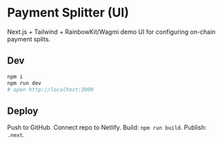 # Payment Splitter (UI)

Next.js + Tailwind + RainbowKit/Wagmi demo UI for configuring on-chain payment splits.

## Dev
```bash
npm i
npm run dev
# open http://localhost:3000
```

## Deploy
Push to GitHub. Connect repo to Netlify. Build: `npm run build`. Publish: `.next`.